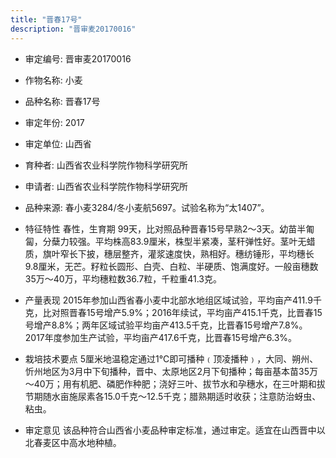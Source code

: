 ```yaml
---
title: "晋春17号"
description: "晋审麦20170016"
---
```

* 审定编号:  晋审麦20170016

*  作物名称:  小麦

*  品种名称:  晋春17号

*  审定年份:  2017

*  审定单位:  山西省

* 育种者:  山西省农业科学院作物科学研究所

*  申请者:  山西省农业科学院作物科学研究所

*  品种来源:  春小麦3284/冬小麦航5697。试验名称为“太1407”。

*  特征特性
春性，生育期 99天，比对照品种晋春15号早熟2～3天。幼苗半匍匐，分蘖力较强。平均株高83.9厘米，株型半紧凑，茎秆弹性好。茎叶无蜡质，旗叶窄长下披，穗层整齐，灌浆速度快，熟相好。穗纺锤形，平均穗长9.8厘米，无芒。籽粒长圆形、白壳、白粒、半硬质、饱满度好。一般亩穗数 35万～40万，平均穗粒数36.7粒，千粒重41.3克。

*  产量表现
2015年参加山西省春小麦中北部水地组区域试验，平均亩产411.9千克，比对照晋春15号增产5.9%；2016年续试，平均亩产415.1千克，比晋春15号增产8.8%；两年区域试验平均亩产413.5千克，比晋春15号增产7.8%。2017年度参加生产试验，平均亩产417.6千克，比晋春15号增产6.3%。

*  栽培技术要点
5厘米地温稳定通过1℃即可播种﹙顶凌播种﹚，大同、朔州、忻州地区为3月中下旬播种，晋中、太原地区2月下旬播种；每亩基本苗35万～40万；用有机肥、磷肥作种肥；浇好三叶、拔节水和孕穗水，在三叶期和拔节期随水亩施尿素各15.0千克～12.5千克；腊熟期适时收获；注意防治蚜虫、粘虫。

*  审定意见
该品种符合山西省小麦品种审定标准，通过审定。适宜在山西晋中以北春麦区中高水地种植。

